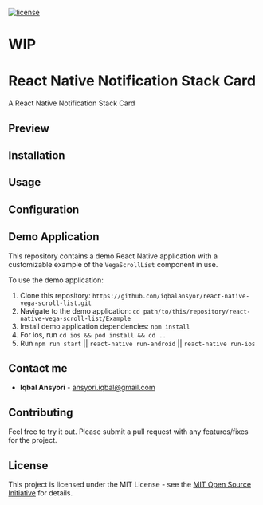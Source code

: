 [![license](https://img.shields.io/github/license/mashape/apistatus.svg)]()

# WIP

# React Native Notification Stack Card

A React Native Notification Stack Card

## Preview

## Installation

## Usage

## Configuration

## Demo Application
This repository contains a demo React Native application with a customizable example of the `VegaScrollList` component in use.

To use the demo application:

1) Clone this repository: `https://github.com/iqbalansyor/react-native-vega-scroll-list.git`
2) Navigate to the demo application: `cd path/to/this/repository/react-native-vega-scroll-list/Example`
3) Install demo application dependencies: `npm install`
4) For ios, run `cd ios && pod install && cd ..`
5) Run `npm run start` || `react-native run-android` || `react-native run-ios`

## Contact me
* **Iqbal Ansyori** - [ansyori.iqbal@gmail.com](mailto:ansyori.iqbal@gmail.com)

## Contributing
Feel free to try it out. Please submit a pull request with any features/fixes for the project.

## License
This project is licensed under the MIT License - see the [MIT Open Source Initiative](https://opensource.org/licenses/MIT) for details.
